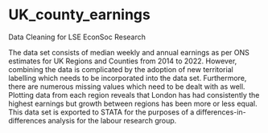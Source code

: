 # UK_county_earnings
Data Cleaning for LSE EconSoc Research

The data set consists of median weekly and annual earnings as per ONS estimates for UK Regions and Counties from 2014 to 2022. However, combining the data is complicated by the adoption of new territorial labelling which needs to be incorporated into the data set. Furthermore, there are numerous missing values which need to be dealt with as well. Plotting data from each region reveals that London has had consistently the highest earnings but growth between regions has been more or less equal. This data set is exported to STATA for the purposes of a differences-in-differences analysis for the labour research group. 
